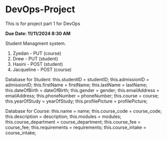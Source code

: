 # DevOps-Project
This is for project part 1 for DevOps

**Due Date: 11/11/2024 8:30 AM**

Student Managment system. 

1. Zyedan - PUT (course)
2. Drew - PUT (student)
3. Hasini - POST (student)
4. Jacqueline - POST (course)

Database for Student:
		this.studentID = studentID;
	        this.admissionID = admissionID;
	        this.firstName = firstName;
	        this.lastName = lastName;
	        this.dateOfBirth = dateOfBirth;
	        this.gender = gender;
	        this.emailAddress = emailAddress;
	        this.phoneNumber = phoneNumber;
	        this.course = course;
	        this.yearOfStudy = yearOfStudy;
	        this.profilePicture = profilePicture;

Database for Course:
		this.name = name;
		this.course_code = course_code;
		this.description = description;
		this.modules = modules;
		this.course_department = course_department;
		this.course_fee = course_fee;
		this.requirements = requirements;
		this.course_intake = course_intake;

